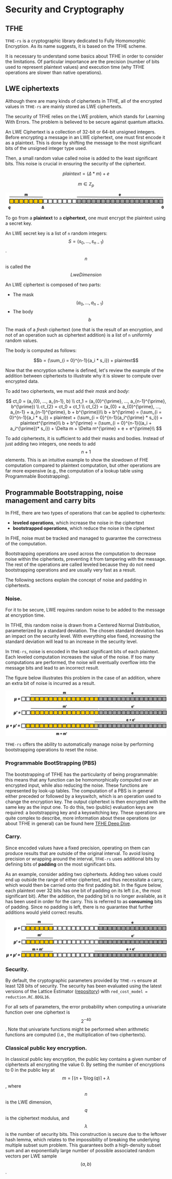 # Security and Cryptography

## TFHE

`TFHE-rs` is a cryptographic library dedicated to Fully Homomorphic Encryption. As its name suggests, it is based on the TFHE scheme.

It is necessary to understand some basics about TFHE in order to consider the limitations. Of particular importance are the precision (number of bits used to represent plaintext values) and execution time (why TFHE operations are slower than native operations).

## LWE ciphertexts

Although there are many kinds of ciphertexts in TFHE, all of the encrypted values in `TFHE-rs` are mainly stored as LWE ciphertexts.

The security of TFHE relies on the LWE problem, which stands for Learning With Errors. The problem is believed to be secure against quantum attacks.

An LWE Ciphertext is a collection of 32-bit or 64-bit unsigned integers. Before encrypting a message in an LWE ciphertext, one must first encode it as a plaintext. This is done by shifting the message to the most significant bits of the unsigned integer type used.

Then, a small random value called noise is added to the least significant bits. This noise is crucial in ensuring the security of the ciphertext.

$$plaintext = (\Delta * m) + e$$

$$m \in \mathbb{Z}_p$$

![](../_static/lwe.png)

To go from a **plaintext** to a **ciphertext,** one must encrypt the plaintext using a secret key.

An LWE secret key is a list of `n` random integers: $$S = (s_0, ..., s_{n-1})$$. $$n$$ is called the $$LweDimension$$

An LWE ciphertext is composed of two parts:

* The mask $$(a_0, ..., a_{n-1})$$
* The body $$b$$

The mask of a _fresh_ ciphertext (one that is the result of an encryption, and not of an operation such as ciphertext addition) is a list of `n` uniformly random values.

The body is computed as follows:

$$b = (\sum_{i = 0}^{n-1}{a_i * s_i}) + plaintext$$

Now that the encryption scheme is defined, let's review the example of the addition between ciphertexts to illustrate why it is slower to compute over encrypted data.

To add two ciphertexts, we must add their $mask$ and $body$:

$$
ct_0 = (a_{0}, ..., a_{n-1}, b) \\ ct_1 = (a_{0}^{\prime}, ..., a_{n-1}^{\prime}, b^{\prime}) \\ ct_{2} = ct_0 + ct_1 \\ ct_{2} = (a_{0} + a_{0}^{\prime}, ..., a_{n-1} + a_{n-1}^{\prime}, b + b^{\prime})\\ b + b^{\prime} = (\sum_{i = 0}^{n-1}{a_i * s_i}) + plaintext + (\sum_{i = 0}^{n-1}{a_i^{\prime} * s_i}) + plaintext^{\prime}\\ b + b^{\prime} = (\sum_{i = 0}^{n-1}{(a_i + a_i^{\prime})* s_i}) + \Delta m + \Delta m^{\prime} + e + e^{\prime}\\
$$

To add ciphertexts, it is sufficient to add their masks and bodies. Instead of just adding two integers, one needs to add $$n + 1$$ elements. This is an intuitive example to show the slowdown of FHE computation compared to plaintext computation, but other operations are far more expensive (e.g., the computation of a lookup table using Programmable Bootstrapping).

## Programmable Bootstrapping, noise management and carry bits

In FHE, there are two types of operations that can be applied to ciphertexts:

* **leveled operations**, which increase the noise in the ciphertext
* **bootstrapped operations**, which reduce the noise in the ciphertext

In FHE, noise must be tracked and managed to guarantee the correctness of the computation.

Bootstrapping operations are used across the computation to decrease noise within the ciphertexts, preventing it from tampering with the message. The rest of the operations are called leveled because they do not need bootstrapping operations and are usually very fast as a result.

The following sections explain the concept of noise and padding in ciphertexts.

### Noise.

For it to be secure, LWE requires random noise to be added to the message at encryption time.

In TFHE, this random noise is drawn from a Centered Normal Distribution, parameterized by a standard deviation. The chosen standard deviation has an impact on the security level. With everything else fixed, increasing the standard deviation will lead to an increase in the security level.

In `TFHE-rs`, noise is encoded in the least significant bits of each plaintext. Each leveled computation increases the value of the noise. If too many computations are performed, the noise will eventually overflow into the message bits and lead to an incorrect result.

The figure below illustrates this problem in the case of an addition, where an extra bit of noise is incurred as a result.

![Noise overtaking the plaintexts after homomorphic addition. Most significant bits are on the left.](../_static/overflow.png)

`TFHE-rs` offers the ability to automatically manage noise by performing bootstrapping operations to reset the noise.


### Programmable BootStrapping (PBS)

The bootstrapping of TFHE has the particularity of being programmable: this means that any function can be homomorphically computed over an encrypted input, while also reducing the noise. These functions are represented by look-up tables. The computation of a PBS is in general either preceded or followed by a keyswitch, which is an operation used to change the encryption key. The output ciphertext is then encrypted with the same key as the input one. To do this, two (public) evaluation keys are required: a bootstrapping key and a keyswitching key. These operations are quite complex to describe, more information about these operations (or about TFHE in general) can be found here [TFHE Deep Dive](https://www.zama.ai/post/tfhe-deep-dive-part-1).


### Carry.

Since encoded values have a fixed precision, operating on them can produce results that are outside of the original interval. To avoid losing precision or wrapping around the interval, `TFHE-rs` uses additional bits by defining bits of **padding** on the most significant bits.

As an example, consider adding two ciphertexts. Adding two values could end up outside the range of either ciphertext, and thus necessitate a carry, which would then be carried onto the first padding bit. In the figure below, each plaintext over 32 bits has one bit of padding on its left (i.e., the most significant bit). After the addition, the padding bit is no longer available, as it has been used in order for the carry. This is referred to as **consuming** bits of padding. Since no padding is left, there is no guarantee that further additions would yield correct results.

![](../_static/carry.png)


### Security.

By default, the cryptographic parameters provided by `TFHE-rs` ensure at least 128 bits of security. The security has been evaluated using the latest versions of the Lattice Estimator ([repository](https://github.com/malb/lattice-estimator)) with `red_cost_model = reduction.RC.BDGL16`.

For all sets of parameters, the error probability when computing a univariate function over one ciphertext is $$2^{-40}$$. Note that univariate functions might be performed when arithmetic functions are computed (i.e., the multiplication of two ciphertexts).

### Classical public key encryption.

In classical public key encryption, the public key contains a given number of ciphertexts all encrypting the value 0. By setting the number of encryptions to 0 in the public key at $$m = \lceil (n+1) \log(q) \rceil + \lambda$$, where $$n$$ is the LWE dimension, $$q$$ is the ciphertext modulus, and $$\lambda$$ is the number of security bits. This construction is secure due to the leftover hash lemma, which relates to the impossibility of breaking the underlying multiple subset sum problem. This guarantees both a high-density subset sum and an exponentially large number of possible associated random vectors per LWE sample $$(a,b)$$.
